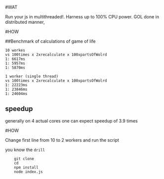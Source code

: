 #WAT

Run your js in multithreaded!. Harness up to 100% CPU power.
GOL done in distributed manner,


#HOW

##Benchmark of calculations
of game of life

```
10 workes
vs 100times x 2xrecalculate x 100xpartsOfWolrd
1: 6617ms
1: 5957ms
1: 5870ms
```

```
1 worker (single thread)
vs 100times x 2xrecalculate x 100xpartsOfWolrd
1: 22223ms
1: 23846ms
1: 24604ms
```

## speedup
generally on 4 actual cores one can expect speedup of 3.9 times


#HOW

Change first line from 10 to 2 workers and run the script

you know the `drill`

```
    git clone
    cd
    npm install
    node index.js
```
